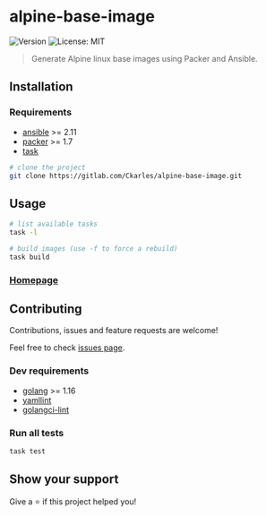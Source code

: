 # alpine-base-image
![Version](https://img.shields.io/badge/version-0.1-blue.svg?cacheSeconds=2592000)
![License: MIT](https://img.shields.io/badge/License-MIT-yellow.svg)

> Generate Alpine linux base images using Packer and Ansible.

## Installation

### Requirements

- [ansible](https://docs.ansible.com/ansible/latest/installation_guide/intro_installation.html) >= 2.11
- [packer](https://learn.hashicorp.com/tutorials/packer/get-started-install-cli) >= 1.7
- [task](https://taskfile.dev/#/installation)

```sh
# clone the project
git clone https://gitlab.com/Ckarles/alpine-base-image.git
```

## Usage

```sh
# list available tasks
task -l

# build images (use -f to force a rebuild)
task build
```


### [Homepage](https://gitlab.com/Ckarles/alpine-base-image)

## Contributing

Contributions, issues and feature requests are welcome!

Feel free to check [issues page](https://gitlab.com/Ckarles/alpine-base-image/-/issues).

### Dev requirements

- [golang](https://golang.org/doc/install) >= 1.16
- [yamllint](https://yamllint.readthedocs.io/en/stable/quickstart.html)
- [golangci-lint](https://golangci-lint.run/usage/install/)

### Run all tests
```sh
task test
```
## Show your support

Give a ⭐️ if this project helped you!
